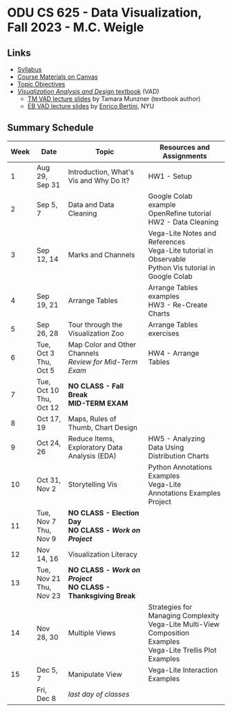 # ODU CS 625 - Data Visualization, Fall 2023 - M.C. Weigle

## Links

* [Syllabus](syllabus.md)
* [Course Materials on Canvas](https://canvas.odu.edu/courses/140707)
* [Topic Objectives](objectives.md)
* [*Visualization Analysis and Design* textbook](https://www.cs.ubc.ca/~tmm/vadbook/) (VAD)
  * [TM VAD lecture slides](https://www.cs.ubc.ca/~tmm/talks.html#vadallslides) by Tamara Munzner (textbook author)
  * [EB VAD lecture slides](http://bit.ly/lecture-slides-iv16) by [Enrico Bertini](http://enrico.bertini.io/), NYU

## Summary Schedule

|Week |Date|Topic| Resources and Assignments|
|---|---|---|---|
|1| Aug 29, Sep 31| Introduction, What's Vis and Why Do It? | HW1 - Setup|
|2| Sep 5, 7| Data and Data Cleaning | Google Colab example<br/>OpenRefine tutorial<br/>HW2 - Data Cleaning|
|3| Sep 12, 14| Marks and Channels | Vega-Lite Notes and References<br/>Vega-Lite tutorial in Observable<br/>Python Vis tutorial in Google Colab|
|4| Sep 19, 21 |Arrange Tables | Arrange Tables examples<br/>HW3 - Re-Create Charts|
|5| Sep 26, 28| Tour through the Visualization Zoo | Arrange Tables exercises|
|6| Tue, Oct 3<br/>Thu, Oct 5| Map Color and Other Channels<br/>*Review for Mid-Term Exam* | HW4 - Arrange Tables|
|7| Tue, Oct 10<br/>Thu, Oct 12| **NO CLASS - Fall Break**<br/>**MID-TERM EXAM**| |
|8| Oct 17, 19| Maps, Rules of Thumb, Chart Design| |
|9| Oct 24, 26| Reduce Items, Exploratory Data Analysis (EDA) | HW5 - Analyzing Data Using Distribution Charts|
|10| Oct 31, Nov 2| Storytelling Vis| Python Annotations Examples<br/>Vega-Lite Annotations Examples<br/>Project|
|11| Tue, Nov 7<br/>Thu, Nov 9| **NO CLASS - Election Day**<br/>**NO CLASS - *Work on Project***| |
|12| Nov 14, 16| Visualization Literacy||
|13 | Tue, Nov 21<br/>Thu, Nov 23|**NO CLASS - *Work on Project***<br/>**NO CLASS - Thanksgiving Break** | |
|14| Nov 28, 30| Multiple Views | Strategies for Managing Complexity<br/>Vega-Lite Multi-View Composition Examples<br/>Vega-Lite Trellis Plot Examples|
|15| Dec 5, 7| Manipulate View | Vega-Lite Interaction Examples|
|| Fri, Dec 8|	*last day of classes*
